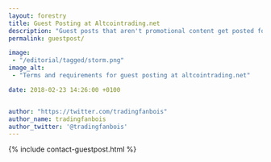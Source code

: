 ```yaml
---
layout: forestry
title: Guest Posting at Altcointrading.net
description: "Guest posts that aren't promotional content get posted for free at altcointrading.net. Read more for conditions and a submission form."
permalink: guestpost/

image:
 - "/editorial/tagged/storm.png"
image_alt:
 - "Terms and requirements for guest posting at altcointrading.net"

date: 2018-02-23 14:26:00 +0100


author: "https://twitter.com/tradingfanbois"
author_name: tradingfanbois
author_twitter: '@tradingfanbois'
---
```



{% include contact-guestpost.html %}
